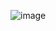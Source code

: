 ![image](https://github.com/abhishekpesce/Spark-python/assets/32551805/d74242a1-0b2c-4662-98b4-590dd0b34426)
